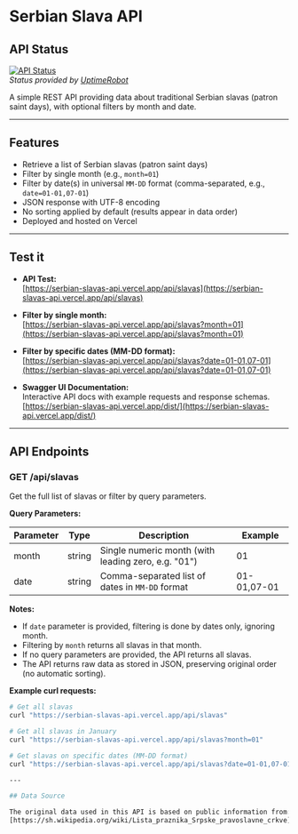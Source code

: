 # Serbian Slava API

## API Status

[![API Status](https://img.shields.io/uptimerobot/status/m800768228-3171c2291130d85e0de4924a)](https://uptimerobot.com/dashboard#M800768228)  
_Status provided by [UptimeRobot](https://uptimerobot.com)_

A simple REST API providing data about traditional Serbian slavas (patron saint days), with optional filters by month and date.

---

## Features

- Retrieve a list of Serbian slavas (patron saint days)
- Filter by single month (e.g., `month=01`)
- Filter by date(s) in universal `MM-DD` format (comma-separated, e.g., `date=01-01,07-01`)
- JSON response with UTF-8 encoding
- No sorting applied by default (results appear in data order)
- Deployed and hosted on Vercel

---

## Test it

- **API Test:**  
  [https://serbian-slavas-api.vercel.app/api/slavas](https://serbian-slavas-api.vercel.app/api/slavas)

- **Filter by single month:**  
  [https://serbian-slavas-api.vercel.app/api/slavas?month=01](https://serbian-slavas-api.vercel.app/api/slavas?month=01)

- **Filter by specific dates (MM-DD format):**  
  [https://serbian-slavas-api.vercel.app/api/slavas?date=01-01,07-01](https://serbian-slavas-api.vercel.app/api/slavas?date=01-01,07-01)

- **Swagger UI Documentation:**  
  Interactive API docs with example requests and response schemas.  
  [https://serbian-slavas-api.vercel.app/dist/](https://serbian-slavas-api.vercel.app/dist/)

---

## API Endpoints

### GET /api/slavas

Get the full list of slavas or filter by query parameters.

**Query Parameters:**

| Parameter | Type   | Description                                         | Example     |
| --------- | ------ | --------------------------------------------------- | ----------- |
| month     | string | Single numeric month (with leading zero, e.g. "01") | 01          |
| date      | string | Comma-separated list of dates in `MM-DD` format     | 01-01,07-01 |

**Notes:**

- If `date` parameter is provided, filtering is done by dates only, ignoring month.
- Filtering by `month` returns all slavas in that month.
- If no query parameters are provided, the API returns all slavas.
- The API returns raw data as stored in JSON, preserving original order (no automatic sorting).

**Example curl requests:**

```bash
# Get all slavas
curl "https://serbian-slavas-api.vercel.app/api/slavas"

# Get all slavas in January
curl "https://serbian-slavas-api.vercel.app/api/slavas?month=01"

# Get slavas on specific dates (MM-DD format)
curl "https://serbian-slavas-api.vercel.app/api/slavas?date=01-01,07-01"

---

## Data Source

The original data used in this API is based on public information from:
[https://sh.wikipedia.org/wiki/Lista_praznika_Srpske_pravoslavne_crkve](https://sh.wikipedia.org/wiki/Lista_praznika_Srpske_pravoslavne_crkve)
```

